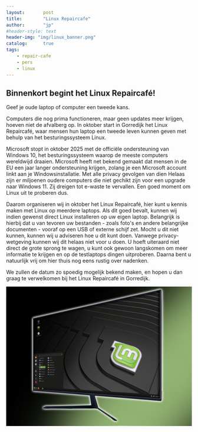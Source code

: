 ```yaml
---
layout:       post
title:        "Linux Repaircafe"
author:       "jp"
#header-style: text
header-img: "img/linux_banner.png"
catalog:      true
tags:
    - repair-cafe
    - pers
    - linux
---
```


## Binnenkort begint het Linux Repaircafé!

Geef je oude laptop of computer een tweede kans. 

Computers die nog prima functioneren, maar geen updates meer krijgen, hoeven niet de afvalberg op. In oktober start in Gorredijk het Linux Repaircafé, waar mensen hun laptop een tweede leven kunnen geven met behulp van het besturingssysteem Linux.

Microsoft stopt in oktober 2025 met de officiële ondersteuning van Windows 10, het besturingssysteem waarop de meeste computers wereldwijd draaien. Microsoft heeft net bekend gemaakt dat mensen in de EU een jaar langer ondersteuning krijgen, zolang je een Microsoft account linkt aan je Windowsinstallatie. Met alle privacy gevolgen van dien 
Helaas zijn er miljoenen oudere computers die niet gechikt zijn voor een upgrade naar Windows 11. Zij dreigen tot e-waste te vervallen. Een goed moment om Linux uit te proberen dus.

Daarom organiseren wij in oktober het Linux Repaircafé, hier kunt u kennis maken met Linux op meerdere laptops. Als dit goed bevalt, kunnen wij indien gewenst direct Linux installeren op uw eigen laptop. Belangrijk is hierbij dat u van tevoren uw bestanden - zoals foto's en andere belangrijke documenten - vooraf op een USB of externe schijf zet. Mocht u dit niet kunnen, kunnen wij u adviseren hoe u dit kunt doen. 
Vanwege privacy-wetgeving kunnen wij dit helaas niet voor u doen. U hoeft uiteraard niet direct de grote sprong te wagen, u kunt ook gewoon langskomen om meer informatie te krijgen en op de testlaptops dingen uitproberen. Daarna bent u natuurlijk vrij om hier thuis nog eens rustig over nadenken.

We zullen de datum zo spoedig mogelijk bekend maken, en hopen u dan graag te verwelkomen bij het Linux Repaircafé in Gorredijk.

![Foto van de desktop van Linux Mint](/img/linux_mint.jpg)

